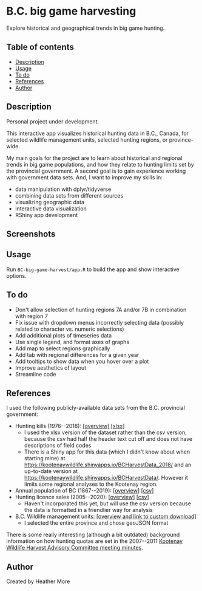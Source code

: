 # B.C. big game harvesting
Explore historical and geographical trends in big game hunting.

## Table of contents
* [Description](#description)
* [Usage](#usage)
* [To do](#to-do)
* [References](#references)
* [Author](#author)

## Description
Personal project under development.

This interactive app visualizes historical hunting data in B.C., Canada, for selected wildlife management units, selected hunting regions, or province-wide.

My main goals for the project are to learn about historical and regional trends in big game populations, and how they relate to hunting limits set by the provincial government.  A second goal is to gain experience working with government data sets.  And, I want to improve my skills in:
* data manipulation with dplyr/tidyverse
* combining data sets from different sources
* visualizing geographic data
* interactive data visualization
* RShiny app development

## Screenshots


## Usage
Run `BC-big-game-harvest/app.R` to build the app and show interactive options.

## To do
* Don't allow selection of hunting regions 7A and/or 7B in combination with region 7
* Fix issue with dropdown menus incorrectly selecting data (possibly related to character vs. numeric selections)
* Add additional plots of timeseries data
* Use single legend, and format axes of graphs
* Add map to select regions graphically
* Add tab with regional differences for a given year
* Add tooltips to show data when you hover over a plot
* Improve aesthetics of layout
* Streamline code

## References
I used the following publicly-available data sets from the B.C. provincial government:
* Hunting kills (1976--2018): [[overview]](https://catalogue.data.gov.bc.ca/dataset/big-game-harvest-statistics-1976-2018) [[xlsx]](https://catalogue.data.gov.bc.ca/dataset/f2303645-5952-4766-bd5c-3b9b50dda1ca/resource/93daf681-ec55-4c7f-bfda-a621f67b5cea/download/big-game-harvest-statistics-1976-2018.xlsx)
  - I used the xlsx version of the dataset rather than the csv version, because the csv had half the header text cut off and does not have descriptions of field codes
  - There is a Shiny app for this data (which I didn't know about when starting mine) at https://kootenaywildlife.shinyapps.io/BCHarvestData_2018/ and an up-to-date version at https://kootenaywildlife.shinyapps.io/BCHarvestData/.  However it limits some regional analyses to the Kootenay region.
* Annual population of BC (1867--2019):  [[overview]](https://www2.gov.bc.ca/gov/content/data/statistics/people-population-community/population/population-estimates)  [[csv]](https://www2.gov.bc.ca/assets/gov/data/statistics/people-population-community/population/pop_bc_annual_estimates.csv)
* Hunting licence sales (2005--2020):  [[overview]](https://catalogue.data.gov.bc.ca/dataset/hunting-sales-statistics-2005-to-current) [[csv]](https://catalogue.data.gov.bc.ca/dataset/eeb0fd5a-36d6-41f2-be3d-568e03cbdd75/resource/2ed47a7b-1319-4efc-8ded-f88db46b2814/download/hunting-sales-statistics-05-06-to-current.csv)
  - Haven't incorporated this yet, but will use the csv version because the data is formatted in a friendlier way for analysis
* B.C. Wildlife management units:  [[overview and link to custom download]](https://catalogue.data.gov.bc.ca/dataset/wildlife-management-units)
  - I selected the entire province and chose geoJSON format

There is some really interesting (although a bit outdated) background information on how hunting quotas are set in the 2007--2011 [Kootenay Wildlife Harvest Advisory Committee meeting minutes](http://www.env.gov.bc.ca/kootenay/wld/kwhac.html).

## Author
Created by Heather More